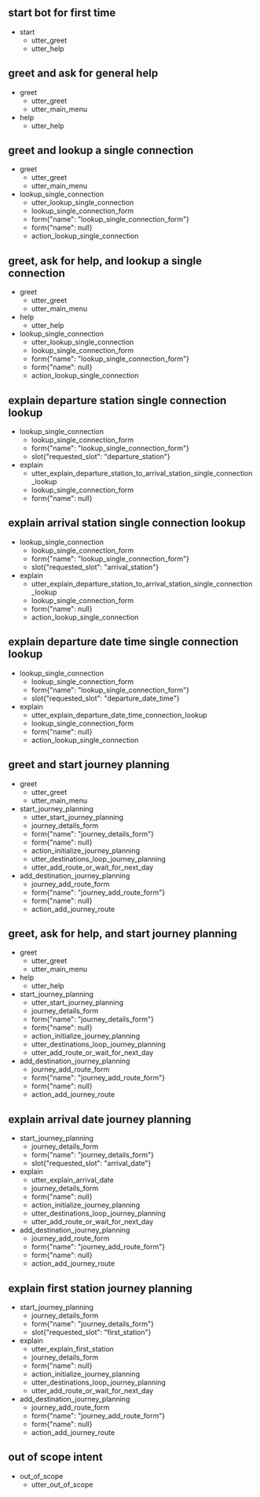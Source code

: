 ## start bot for first time
* start
  - utter_greet
  - utter_help

## greet and ask for general help
* greet
  - utter_greet
  - utter_main_menu
* help
  - utter_help

## greet and lookup a single connection
* greet
  - utter_greet
  - utter_main_menu
* lookup_single_connection
  - utter_lookup_single_connection
  - lookup_single_connection_form
  - form{"name": "lookup_single_connection_form"}
  - form{"name": null}
  - action_lookup_single_connection

## greet, ask for help, and lookup a single connection
* greet
  - utter_greet
  - utter_main_menu
* help
  - utter_help
* lookup_single_connection
  - utter_lookup_single_connection
  - lookup_single_connection_form
  - form{"name": "lookup_single_connection_form"}
  - form{"name": null}
  - action_lookup_single_connection

## explain departure station single connection lookup
* lookup_single_connection
  - lookup_single_connection_form
  - form{"name": "lookup_single_connection_form"}
  - slot{"requested_slot": "departure_station"}
* explain
  - utter_explain_departure_station_to_arrival_station_single_connection_lookup
  - lookup_single_connection_form
  - form{"name": null}

## explain arrival station single connection lookup
* lookup_single_connection
  - lookup_single_connection_form
  - form{"name": "lookup_single_connection_form"}
  - slot{"requested_slot": "arrival_station"}
* explain
  - utter_explain_departure_station_to_arrival_station_single_connection_lookup
  - lookup_single_connection_form
  - form{"name": null}
  - action_lookup_single_connection

## explain departure date time single connection lookup
* lookup_single_connection
  - lookup_single_connection_form
  - form{"name": "lookup_single_connection_form"}
  - slot{"requested_slot": "departure_date_time"}
* explain
  - utter_explain_departure_date_time_connection_lookup
  - lookup_single_connection_form
  - form{"name": null}
  - action_lookup_single_connection

## greet and start journey planning
* greet
  - utter_greet
  - utter_main_menu
* start_journey_planning
  - utter_start_journey_planning
  - journey_details_form
  - form{"name": "journey_details_form"}
  - form{"name": null}
  - action_initialize_journey_planning
  - utter_destinations_loop_journey_planning
  - utter_add_route_or_wait_for_next_day
* add_destination_journey_planning
  - journey_add_route_form
  - form{"name": "journey_add_route_form"}
  - form{"name": null}
  - action_add_journey_route

## greet, ask for help, and start journey planning
* greet
  - utter_greet
  - utter_main_menu
* help
  - utter_help
* start_journey_planning
  - utter_start_journey_planning
  - journey_details_form
  - form{"name": "journey_details_form"}
  - form{"name": null}
  - action_initialize_journey_planning
  - utter_destinations_loop_journey_planning
  - utter_add_route_or_wait_for_next_day
* add_destination_journey_planning
  - journey_add_route_form
  - form{"name": "journey_add_route_form"}
  - form{"name": null}
  - action_add_journey_route

## explain arrival date journey planning
* start_journey_planning
  - journey_details_form
  - form{"name": "journey_details_form"}
  - slot{"requested_slot": "arrival_date"}
* explain
  - utter_explain_arrival_date
  - journey_details_form
  - form{"name": null}
  - action_initialize_journey_planning
  - utter_destinations_loop_journey_planning
  - utter_add_route_or_wait_for_next_day
* add_destination_journey_planning
  - journey_add_route_form
  - form{"name": "journey_add_route_form"}
  - form{"name": null}
  - action_add_journey_route

## explain first station journey planning
* start_journey_planning
  - journey_details_form
  - form{"name": "journey_details_form"}
  - slot{"requested_slot": "first_station"}
* explain
  - utter_explain_first_station
  - journey_details_form
  - form{"name": null}
  - action_initialize_journey_planning
  - utter_destinations_loop_journey_planning
  - utter_add_route_or_wait_for_next_day
* add_destination_journey_planning
  - journey_add_route_form
  - form{"name": "journey_add_route_form"}
  - form{"name": null}
  - action_add_journey_route

## out of scope intent
* out_of_scope
  - utter_out_of_scope

